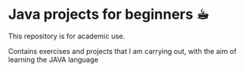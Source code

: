 # Java projects for beginners ☕︎

This repository is for academic use.

Contains exercises and projects that I am carrying out, with the aim of learning the JAVA language
